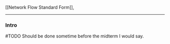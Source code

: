 [[Network Flow Standard Form]], 

---
### **Intro**

#TODO Should be done sometime before the midterm I would say. 
